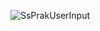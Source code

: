 ![SsPrakUserInput](https://github.com/user-attachments/assets/d77e6c72-8e1b-4114-882e-d320df511af2)
